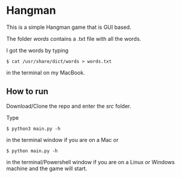 # Hangman

This is a simple Hangman game that is GUI based.

The folder _words_ contains a .txt file with all the words.

I got the words by typing

```
$ cat /usr/share/dict/words > words.txt
```

in the terminal on my MacBook.

## How to run

Download/Clone the repo and enter the *src* folder.

Type

```
$ python3 main.py -h
```

in the terminal window if you are on a Mac or

```
$ python main.py -h
```

in the terminal/Powershell window if you are on a Linux or Windows machine and the game will start.
